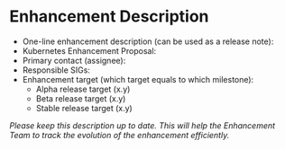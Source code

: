 # Enhancement Description
- One-line enhancement description (can be used as a release note):
- Kubernetes Enhancement Proposal: <!-- link to kubernetes/enhancements file; if none yet, link to PR -->
- Primary contact (assignee):
- Responsible SIGs:
- Enhancement target (which target equals to which milestone):
  - Alpha release target (x.y)
  - Beta release target (x.y)
  - Stable release target (x.y)

_Please keep this description up to date. This will help the Enhancement Team to track the evolution of the enhancement efficiently._
